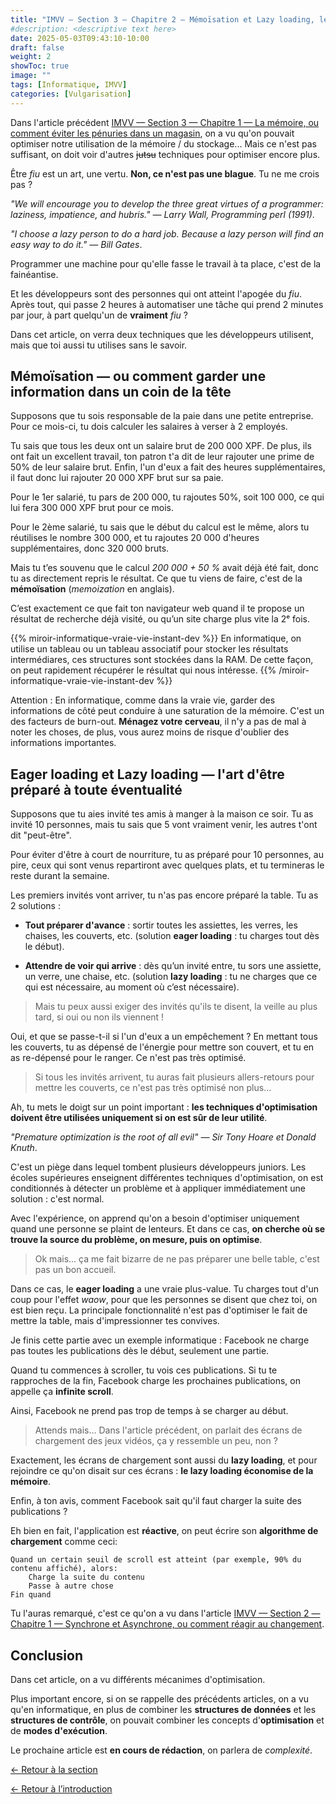 ```yaml
---
title: "IMVV — Section 3 — Chapitre 2 — Mémoïsation et Lazy loading, les techniques du fainéant ultime"
#description: <descriptive text here>
date: 2025-05-03T09:43:10-10:00
draft: false
weight: 2
showToc: true
image: ""
tags: [Informatique, IMVV]
categories: [Vulgarisation]
---
```

Dans l'article précédent [IMVV — Section 3 — Chapitre 1 — La mémoire, ou comment éviter les pénuries dans un magasin](../memoire/), on a vu qu'on pouvait optimiser notre utilisation de la mémoire / du stockage... Mais ce n'est pas suffisant, on doit voir d'autres ~~jutsu~~ techniques pour optimiser encore plus.

Être *fiu* est un art, une vertu. **Non, ce n'est pas une blague**. Tu ne me crois pas ?

*"We will encourage you to develop the three great virtues of a programmer: laziness, impatience, and hubris." — Larry Wall, Programming perl (1991)*.

*"I choose a lazy person to do a hard job. Because a lazy person will find an easy way to do it." — Bill Gates*.

Programmer une machine pour qu'elle fasse le travail à ta place, c'est de la fainéantise.

Et les développeurs sont des personnes qui ont atteint l'apogée du *fiu*. Après tout, qui passe 2 heures à automatiser une tâche qui prend 2 minutes par jour, à part quelqu'un de **vraiment** *fiu* ?

Dans cet article, on verra deux techniques que les développeurs utilisent, mais que toi aussi tu utilises sans le savoir.

## Mémoïsation — ou comment garder une information dans un coin de la tête

Supposons que tu sois responsable de la paie dans une petite entreprise. Pour ce mois-ci, tu dois calculer les salaires à verser à 2 employés.

Tu sais que tous les deux ont un salaire brut de 200 000 XPF. De plus, ils ont fait un excellent travail, ton patron t'a dit de leur rajouter une prime de 50% de leur salaire brut. Enfin, l'un d'eux a fait des heures supplémentaires, il faut donc lui rajouter 20 000 XPF brut sur sa paie.

Pour le 1er salarié, tu pars de 200 000, tu rajoutes 50%, soit 100 000, ce qui lui fera 300 000 XPF brut pour ce mois.

Pour le 2ème salarié, tu sais que le début du calcul est le même, alors tu réutilises le nombre 300 000, et tu rajoutes 20 000 d'heures supplémentaires, donc 320 000 bruts.

Mais tu t’es souvenu que le calcul *200 000 + 50 %* avait déjà été fait, donc tu as directement repris le résultat. Ce que tu viens de faire, c'est de la **mémoïsation** (*memoization* en anglais).

C’est exactement ce que fait ton navigateur web quand il te propose un résultat de recherche déjà visité, ou qu’un site charge plus vite la 2ᵉ fois.

{{% miroir-informatique-vraie-vie-instant-dev %}}
En informatique, on utilise un tableau ou un tableau associatif pour stocker les résultats intermédiares, ces structures sont stockées dans la RAM. De cette façon, on peut rapidement récupérer le résultat qui nous intéresse.
{{% /miroir-informatique-vraie-vie-instant-dev %}}

Attention : En informatique, comme dans la vraie vie, garder des informations de côté peut conduire à une saturation de la mémoire. C'est un des facteurs de burn-out. **Ménagez votre cerveau**, il n'y a pas de mal à noter les choses, de plus, vous aurez moins de risque d'oublier des informations importantes.

## Eager loading et Lazy loading — l'art d'être préparé à toute éventualité

Supposons que tu aies invité tes amis à manger à la maison ce soir. Tu as invité 10 personnes, mais tu sais que 5 vont vraiment venir, les autres t'ont dit "peut-être".

Pour éviter d'être à court de nourriture, tu as préparé pour 10 personnes, au pire, ceux qui sont venus repartiront avec quelques plats, et tu termineras le reste durant la semaine.

Les premiers invités vont arriver, tu n'as pas encore préparé la table. Tu as 2 solutions :
- **Tout préparer d'avance** : sortir toutes les assiettes, les verres, les chaises, les couverts, etc. (solution **eager loading** : tu charges tout dès le début).

- **Attendre de voir qui arrive** : dès qu’un invité entre, tu sors une assiette, un verre, une chaise, etc. (solution **lazy loading** : tu ne charges que ce qui est nécessaire, au moment où c’est nécessaire).

>Mais tu peux aussi exiger des invités qu'ils te disent, la veille au plus tard, si oui ou non ils viennent !

Oui, et que se passe-t-il si l'un d'eux a un empêchement ? En mettant tous les couverts, tu as dépensé de l'énergie pour mettre son couvert, et tu en as re-dépensé pour le ranger. Ce n'est pas très optimisé.

>Si tous les invités arrivent, tu auras fait plusieurs allers-retours pour mettre les couverts, ce n'est pas très optimisé non plus...

Ah, tu mets le doigt sur un point important : **les techniques d'optimisation doivent être utilisées uniquement si on est sûr de leur utilité**.

*"Premature optimization is the root of all evil" — Sir Tony Hoare et Donald Knuth*.

C'est un piège dans lequel tombent plusieurs développeurs juniors. Les écoles supérieures enseignent différentes techniques d'optimisation, on est conditionnés à détecter un problème et à appliquer immédiatement une solution : c'est normal.

Avec l'expérience, on apprend qu'on a besoin d'optimiser uniquement quand une personne se plaint de lenteurs. Et dans ce cas, **on cherche où se trouve la source du problème, on mesure, puis on optimise**. 

>Ok mais... ça me fait bizarre de ne pas préparer une belle table, c'est pas un bon accueil.

Dans ce cas, le **eager loading** a une vraie plus-value. Tu charges tout d'un coup pour l'effet *waow*, pour que les personnes se disent que chez toi, on est bien reçu. La principale fonctionnalité n'est pas d'optimiser le fait de mettre la table, mais d'impressionner tes convives.

Je finis cette partie avec un exemple informatique : Facebook ne charge pas toutes les publications dès le début, seulement une partie.

Quand tu commences à scroller, tu vois ces publications. Si tu te rapproches de la fin, Facebook charge les prochaines publications, on appelle ça **infinite scroll**.

Ainsi, Facebook ne prend pas trop de temps à se charger au début.

>Attends mais... Dans l'article précédent, on parlait des écrans de chargement des jeux vidéos, ça y ressemble un peu, non ?

Exactement, les écrans de chargement sont aussi du **lazy loading**, et pour rejoindre ce qu'on disait sur ces écrans : **le lazy loading économise de la mémoire**.

Enfin, à ton avis, comment Facebook sait qu'il faut charger la suite des publications ?

Eh bien en fait, l'application est **réactive**, on peut écrire son **algorithme de chargement** comme ceci:

```
Quand un certain seuil de scroll est atteint (par exemple, 90% du contenu affiché), alors:
    Charge la suite du contenu
    Passe à autre chose
Fin quand
```

Tu l'auras remarqué, c'est ce qu'on a vu dans l'article [IMVV — Section 2 — Chapitre 1 — Synchrone et Asynchrone, ou comment réagir au changement](../sync-async/).

## Conclusion

Dans cet article, on a vu différents mécanimes d'optimisation.

Plus important encore, si on se rappelle des précédents articles, on a vu qu'en informatique, en plus de combiner les **structures de données** et les **structures de contrôle**, on pouvait combiner les concepts d'**optimisation** et de **modes d'exécution**.

Le prochaine article est **en cours de rédaction**, on parlera de *complexité*.

[← Retour à la section](../../optimisation/optimisation/)

[← Retour à l’introduction](../../introduction/)